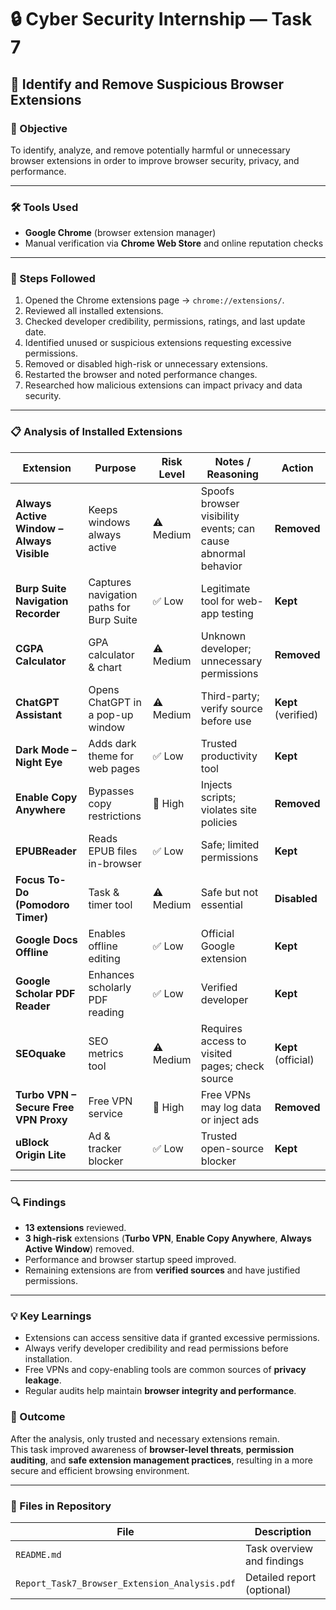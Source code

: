# 🔒 Cyber Security Internship — Task 7  
## 🧩 Identify and Remove Suspicious Browser Extensions  

### 🎯 Objective  
To identify, analyze, and remove potentially harmful or unnecessary browser extensions in order to improve browser security, privacy, and performance.  

---

### 🛠️ Tools Used  
- **Google Chrome** (browser extension manager)  
- Manual verification via **Chrome Web Store** and online reputation checks  

---

### 🧭 Steps Followed  
1. Opened the Chrome extensions page → `chrome://extensions/`.  
2. Reviewed all installed extensions.  
3. Checked developer credibility, permissions, ratings, and last update date.  
4. Identified unused or suspicious extensions requesting excessive permissions.  
5. Removed or disabled high-risk or unnecessary extensions.  
6. Restarted the browser and noted performance changes.  
7. Researched how malicious extensions can impact privacy and data security.  

---

### 📋 Analysis of Installed Extensions  

| Extension | Purpose | Risk Level | Notes / Reasoning | Action |
|------------|----------|-------------|--------------------|--------|
| **Always Active Window – Always Visible** | Keeps windows always active | ⚠️ Medium | Spoofs browser visibility events; can cause abnormal behavior | **Removed** |
| **Burp Suite Navigation Recorder** | Captures navigation paths for Burp Suite | ✅ Low | Legitimate tool for web-app testing | **Kept** |
| **CGPA Calculator** | GPA calculator & chart | ⚠️ Medium | Unknown developer; unnecessary permissions | **Removed** |
| **ChatGPT Assistant** | Opens ChatGPT in a pop-up window | ⚠️ Medium | Third-party; verify source before use | **Kept** (verified) |
| **Dark Mode – Night Eye** | Adds dark theme for web pages | ✅ Low | Trusted productivity tool | **Kept** |
| **Enable Copy Anywhere** | Bypasses copy restrictions | 🚨 High | Injects scripts; violates site policies | **Removed** |
| **EPUBReader** | Reads EPUB files in-browser | ✅ Low | Safe; limited permissions | **Kept** |
| **Focus To-Do (Pomodoro Timer)** | Task & timer tool | ⚠️ Medium | Safe but not essential | **Disabled** |
| **Google Docs Offline** | Enables offline editing | ✅ Low | Official Google extension | **Kept** |
| **Google Scholar PDF Reader** | Enhances scholarly PDF reading | ✅ Low | Verified developer | **Kept** |
| **SEOquake** | SEO metrics tool | ⚠️ Medium | Requires access to visited pages; check source | **Kept** (official) |
| **Turbo VPN – Secure Free VPN Proxy** | Free VPN service | 🚨 High | Free VPNs may log data or inject ads | **Removed** |
| **uBlock Origin Lite** | Ad & tracker blocker | ✅ Low | Trusted open-source blocker | **Kept** |

---

### 🔍 Findings  
- **13 extensions** reviewed.  
- **3 high-risk** extensions (**Turbo VPN**, **Enable Copy Anywhere**, **Always Active Window**) removed.  
- Performance and browser startup speed improved.  
- Remaining extensions are from **verified sources** and have justified permissions.  

---

### 💡 Key Learnings  
- Extensions can access sensitive data if granted excessive permissions.  
- Always verify developer credibility and read permissions before installation.  
- Free VPNs and copy-enabling tools are common sources of **privacy leakage**.  
- Regular audits help maintain **browser integrity and performance**.  


### 🎯 Outcome  
After the analysis, only trusted and necessary extensions remain.  
This task improved awareness of **browser-level threats**, **permission auditing**, and **safe extension management practices**, resulting in a more secure and efficient browsing environment.  

---

### 📁 Files in Repository  
| File | Description |
|------|--------------|
| `README.md` | Task overview and findings |
| `Report_Task7_Browser_Extension_Analysis.pdf` | Detailed report (optional) |
